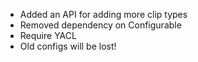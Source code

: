 - Added an API for adding more clip types
- Removed dependency on Configurable
- Require YACL
- Old configs will be lost!